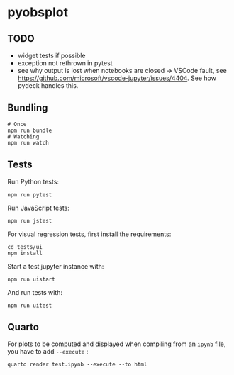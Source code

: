 # pyobsplot


## TODO

- widget tests if possible
- exception not rethrown in pytest
- see why output is lost when notebooks are closed -> VSCode fault, see https://github.com/microsoft/vscode-jupyter/issues/4404. See how pydeck handles this.


## Bundling

```shell
# Once
npm run bundle
# Watching
npm run watch
```

## Tests

Run Python tests:

```shell
npm run pytest
```

Run JavaScript tests:

```shell
npm run jstest
```

For visual regression tests, first install the requirements:

```shell
cd tests/ui
npm install
```

Start a test jupyter instance with:

```shell
npm run uistart
```

And run tests with:

```shell
npm run uitest
```

## Quarto

For plots to be computed and displayed when compiling from an `ipynb` file, you have to add `--execute` :

```shell
quarto render test.ipynb --execute --to html
```